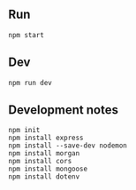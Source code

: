 ## Run
`npm start`  

## Dev
`npm run dev`  

## Development notes
```
npm init
npm install express
npm install --save-dev nodemon
npm install morgan
npm install cors
npm install mongoose
npm install dotenv
```